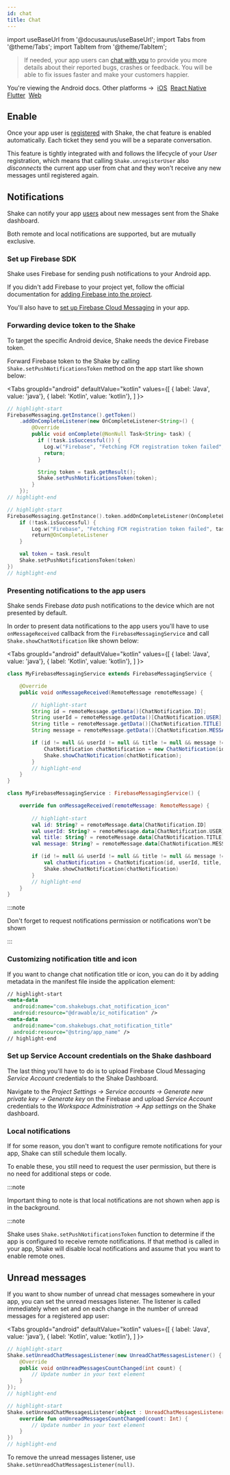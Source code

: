 ```yaml
---
id: chat
title: Chat
---
```

import useBaseUrl from '@docusaurus/useBaseUrl';
import Tabs from '@theme/Tabs';
import TabItem from '@theme/TabItem';

>If needed, your app users can [chat with you](/android/shake-ui/chat-screen) to provide you more details 
about their reported bugs, crashes or feedback. You will be able to fix issues faster and make your customers happier.

<p class="p2 mt-40">You're viewing the Android docs. Other platforms →&nbsp;
<a href="/docs/ios/users/chat/">iOS</a>&nbsp;
<a href="/docs/react/users/chat/">React Native</a>&nbsp;
<a href="/docs/flutter/users/chat/">Flutter</a>&nbsp;
<a href="/docs/web/users/chat/">Web</a>&nbsp;
</p>

## Enable

Once your app user is [registered](/android/users/register-user) with Shake, the chat feature is enabled automatically.
Each ticket they send you will be a separate conversation.

This feature is tightly integrated with and follows the lifecycle of your _User_ registration, 
which means that calling `Shake.unregisterUser` also _disconnects_ the current app user from chat 
and they won't receive any new messages until registered again.

## Notifications

Shake can notify your app [users](/android/users/register-user) about new messages sent from the Shake dashboard.

Both remote and local notifications are supported, but are mutually exclusive.

### Set up Firebase SDK

Shake uses Firebase for sending push notifications to your Android app.

If you didn't add Firebase to your project yet, follow the official documentation for [adding Firebase into the project](https://firebase.google.com/docs/android/setup).

You'll also have to [set up Firebase Cloud Messaging](https://firebase.google.com/docs/cloud-messaging/android/client) in your app.

### Forwarding device token to the Shake

To target the specific Android device, Shake needs the device Firebase token.

Forward Firebase token to the Shake by calling `Shake.setPushNotificationsToken` method on the app start like shown below:


<Tabs
groupId="android"
defaultValue="kotlin"
values={[
{ label: 'Java', value: 'java'},
{ label: 'Kotlin', value: 'kotlin'},
]
}>

<TabItem value="java">

```java title="App.java"
// highlight-start
FirebaseMessaging.getInstance().getToken()
    .addOnCompleteListener(new OnCompleteListener<String>() {
        @Override
        public void onComplete(@NonNull Task<String> task) {
          if (!task.isSuccessful()) {
            Log.w("Firebase", "Fetching FCM registration token failed", task.getException());
            return;
          }

          String token = task.getResult();
          Shake.setPushNotificationsToken(token);
        }
    });
// highlight-end
```

</TabItem>

<TabItem value="kotlin">

```kotlin title="App.kt"
// highlight-start
FirebaseMessaging.getInstance().token.addOnCompleteListener(OnCompleteListener { task ->
    if (!task.isSuccessful) {
        Log.w("Firebase", "Fetching FCM registration token failed", task.exception)
        return@OnCompleteListener
    }

    val token = task.result
    Shake.setPushNotificationsToken(token)
})
// highlight-end
```

</TabItem>
</Tabs>

### Presenting notifications to the app users

Shake sends Firebase *data* push notifications to the device which are not presented by default.

In order to present data notifications to the app users you'll have to use `onMessageReceived` callback from the `FirebaseMessagingService`
and call `Shake.showChatNotification` like shown below:

<Tabs
groupId="android"
defaultValue="kotlin"
values={[
{ label: 'Java', value: 'java'},
{ label: 'Kotlin', value: 'kotlin'},
]
}>

<TabItem value="java">

```java title="MyFirebaseMessagingService.java"
class MyFirebaseMessagingService extends FirebaseMessagingService {

    @Override
    public void onMessageReceived(RemoteMessage remoteMessage) {

        // highlight-start
        String id = remoteMessage.getData()[ChatNotification.ID];
        String userId = remoteMessage.getData()[ChatNotification.USER];
        String title = remoteMessage.getData()[ChatNotification.TITLE];
        String message = remoteMessage.getData()[ChatNotification.MESSAGE];

        if (id != null && userId != null && title != null && message != null) {
            ChatNotification chatNotification = new ChatNotification(id, userId, title, message);
            Shake.showChatNotification(chatNotification);
        }
        // highlight-end
    }
}
```

</TabItem>

<TabItem value="kotlin">

```kotlin title="MyFirebaseMessagingService.kt"
class MyFirebaseMessagingService : FirebaseMessagingService() {

    override fun onMessageReceived(remoteMessage: RemoteMessage) {
    
        // highlight-start
        val id: String? = remoteMessage.data[ChatNotification.ID]
        val userId: String? = remoteMessage.data[ChatNotification.USER]
        val title: String? = remoteMessage.data[ChatNotification.TITLE]
        val message: String? = remoteMessage.data[ChatNotification.MESSAGE]

        if (id != null && userId != null && title != null && message != null) {
            val chatNotification = ChatNotification(id, userId, title, message)
            Shake.showChatNotification(chatNotification)
        }
        // highlight-end
    }
}
```

</TabItem>
</Tabs>

:::note

Don't forget to request notifications permission or notifications won't be shown

:::

### Customizing notification title and icon

If you want to change chat notification title or icon, you can do it by adding
metadata in the manifest file inside the application element:

```xml title="AndroidManifest.xml"
// highlight-start
<meta-data
  android:name="com.shakebugs.chat_notification_icon"
  android:resource="@drawable/ic_notification" />
<meta-data
  android:name="com.shakebugs.chat_notification_title"
  android:resource="@string/app_name" />
// highlight-end
```

### Set up Service Account credentials on the Shake dashboard

The last thing you'll have to do is to upload Firebase Cloud Messaging *Service Account* credentials to the Shake Dashboard.

Navigate to the *Project Settings → Service accounts → Generate new private key → Generate key* on the Firebase and upload *Service Account* credentials to the *Workspace Administration → App settings* on the Shake dashboard.


### Local notifications

If for some reason, you don't want to configure remote notifications for your app, Shake can still schedule
them locally. 

To enable these, you still need to request the user permission, but there is no need for additional steps or code.

:::note

Important thing to note is that local notifications are not shown when app is in the background.

:::note

Shake uses `Shake.setPushNotificationsToken` function to determine if the app is configured to receive remote notifications.
If that method is called in your app, Shake will disable local notifications and assume that you want to enable remote ones.

## Unread messages

If you want to show number of unread chat messages somewhere in your app, you can set the unread messages listener.
The listener is called immediately when set and on each change in the number of unread messages for a registered app user:

<Tabs
  groupId="android"
  defaultValue="kotlin"
  values={[
    { label: 'Java', value: 'java'},
    { label: 'Kotlin', value: 'kotlin'},
  ]
}>

<TabItem value="java">

```java title="MainActivity.java"
// highlight-start
Shake.setUnreadChatMessagesListener(new UnreadChatMessagesListener() {
    @Override
    public void onUnreadMessagesCountChanged(int count) {
        // Update number in your text element
    }
});
// highlight-end
```

</TabItem>

<TabItem value="kotlin">

```kotlin title="MainActivity.kt"
// highlight-start
Shake.setUnreadChatMessagesListener(object : UnreadChatMessagesListener {
    override fun onUnreadMessagesCountChanged(count: Int) {
        // Update number in your text element
    }
})
// highlight-end
```

</TabItem>
</Tabs>

To remove the unread messages listener, use `Shake.setUnreadChatMessagesListener(null)`.

